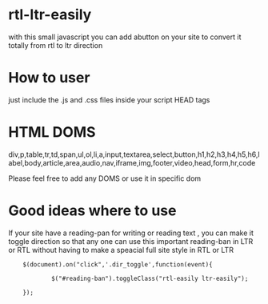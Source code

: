 rtl-ltr-easily
==============

with this small javascript you can add abutton on your site to convert it totally from rtl to ltr direction


How to user
==============
just include the .js and .css files inside your script HEAD tags



HTML DOMS
==============
div,p,table,tr,td,span,ul,ol,li,a,input,textarea,select,button,h1,h2,h3,h4,h5,h6,label,body,article,area,audio,nav,iframe,img,footer,video,head,form,hr,code

Please feel free to add any DOMS or use it in specific dom


Good ideas where to use
==============
If your site have a reading-pan for writing or reading text , you can make it toggle direction so that any one can use this important reading-ban in LTR or RTL without having to make a speacial full site style in RTL or LTR



        $(document).on("click",'.dir_toggle',function(event){ 
            
                $("#reading-ban").toggleClass("rtl-easily ltr-easily");
            
        });


